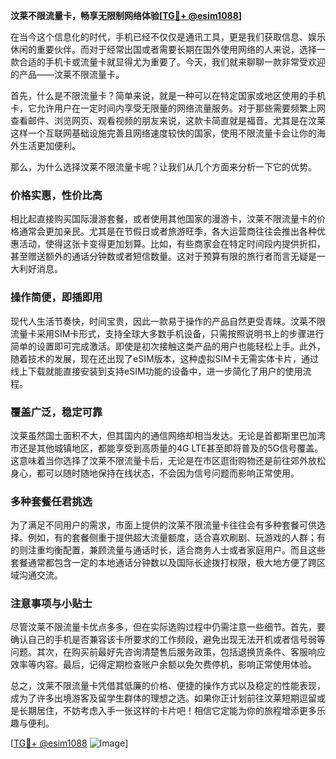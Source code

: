 **汶莱不限流量卡，畅享无限制网络体验[[TG💪+ @esim1088](https://t.me/s/esim1088)]**

在当今这个信息化的时代，手机已经不仅仅是通讯工具，更是我们获取信息、娱乐休闲的重要伙伴。而对于经常出国或者需要长期在国外使用网络的人来说，选择一款合适的手机卡或流量卡就显得尤为重要了。今天，我们就来聊聊一款非常受欢迎的产品——汶莱不限流量卡。

首先，什么是不限流量卡？简单来说，就是一种可以在特定国家或地区使用的手机卡，它允许用户在一定时间内享受无限量的网络流量服务。对于那些需要频繁上网查看邮件、浏览网页、观看视频的朋友来说，这款卡简直就是福音。尤其是在汶莱这样一个互联网基础设施完善且网络速度较快的国家，使用不限流量卡会让你的海外生活更加便利。

那么，为什么选择汶莱不限流量卡呢？让我们从几个方面来分析一下它的优势。

### **价格实惠，性价比高**
相比起直接购买国际漫游套餐，或者使用其他国家的漫游卡，汶莱不限流量卡的价格通常会更加亲民。尤其是在节假日或者旅游旺季，各大运营商往往会推出各种优惠活动，使得这张卡变得更加划算。比如，有些商家会在特定时间段内提供折扣，甚至赠送额外的通话分钟数或者短信数量。这对于预算有限的旅行者而言无疑是一大利好消息。

### **操作简便，即插即用**
现代人生活节奏快，时间宝贵，因此一款易于操作的产品自然更受青睐。汶莱不限流量卡采用SIM卡形式，支持全球大多数手机设备，只需按照说明书上的步骤进行简单的设置即可完成激活。即使是初次接触这类产品的用户也能轻松上手。此外，随着技术的发展，现在还出现了eSIM版本，这种虚拟SIM卡无需实体卡片，通过线上下载就能直接安装到支持eSIM功能的设备中，进一步简化了用户的使用流程。

### **覆盖广泛，稳定可靠**
汶莱虽然国土面积不大，但其国内的通信网络却相当发达。无论是首都斯里巴加湾市还是其他城镇地区，都能享受到高质量的4G LTE甚至即将普及的5G信号覆盖。这意味着当你选择了汶莱不限流量卡后，无论是在市区逛街购物还是前往郊外放松身心，都可以随时随地保持在线状态，不会因为信号问题而影响正常使用。

### **多种套餐任君挑选**
为了满足不同用户的需求，市面上提供的汶莱不限流量卡往往会有多种套餐可供选择。例如，有的套餐侧重于提供超大流量额度，适合喜欢刷剧、玩游戏的人群；有的则注重均衡配置，兼顾流量与通话时长，适合商务人士或者家庭用户。而且这些套餐通常都包含一定的本地通话分钟数以及国际长途拨打权限，极大地方便了跨区域沟通交流。

### **注意事项与小贴士**
尽管汶莱不限流量卡优点多多，但在实际选购过程中仍需注意一些细节。首先，要确认自己的手机是否兼容该卡所要求的工作频段，避免出现无法开机或者信号弱等问题。其次，在购买前最好先咨询清楚售后服务政策，包括退换货条件、客服响应效率等内容。最后，记得定期检查账户余额以免欠费停机，影响正常使用体验。

总之，汶莱不限流量卡凭借其低廉的价格、便捷的操作方式以及稳定的性能表现，成为了许多出境游客及留学生群体的理想之选。如果你正计划前往汶莱短期逗留或是长期居住，不妨考虑入手一张这样的卡片吧！相信它定能为你的旅程增添更多乐趣与便利。

[[TG💪+ @esim1088](https://t.me/s/esim1088) ![Image](https://i.postimg.cc/4NQfJmqS/Snipaste-2025-05-13-00-14-12.png)]